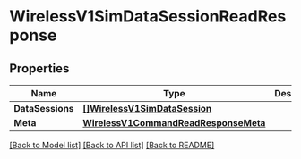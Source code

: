 # WirelessV1SimDataSessionReadResponse

## Properties

Name | Type | Description | Notes
------------ | ------------- | ------------- | -------------
**DataSessions** | [**[]WirelessV1SimDataSession**](wireless.v1.sim.data_session.md) |  | [optional] 
**Meta** | [**WirelessV1CommandReadResponseMeta**](wireless_v1_commandReadResponse_meta.md) |  | [optional] 

[[Back to Model list]](../README.md#documentation-for-models) [[Back to API list]](../README.md#documentation-for-api-endpoints) [[Back to README]](../README.md)


